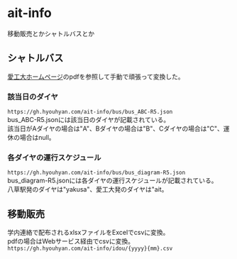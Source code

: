 # ait-info
移動販売とかシャトルバスとか


## シャトルバス
[愛工大ホームページ](https://www.ait.ac.jp/access/yakusa/)のpdfを参照して手動で頑張って変換した。  

### 該当日のダイヤ
`https://gh.hyouhyan.com/ait-info/bus/bus_ABC-R5.json`  
bus_ABC-R5.jsonには該当日のダイヤが記載されている。  
該当日がAダイヤの場合は"A"、Bダイヤの場合は"B"、Cダイヤの場合は"C"、運休の場合はnull。  

### 各ダイヤの運行スケジュール
`https://gh.hyouhyan.com/ait-info/bus/bus_diagram-R5.json`  
bus_diagram-R5.jsonには各ダイヤの運行スケジュールが記載されている。  
八草駅発のダイヤは"yakusa"、愛工大発のダイヤは"ait。  


## 移動販売
学内連絡で配布されるxlsxファイルをExcelでcsvに変換。  
pdfの場合はWebサービス経由でcsvに変換。  
`https://gh.hyouhyan.com/ait-info/idou/{yyyy}{mm}.csv`  